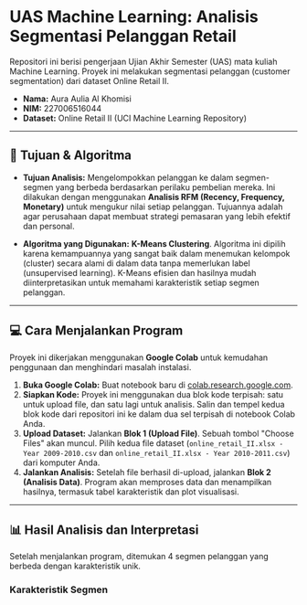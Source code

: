 # UAS Machine Learning: Analisis Segmentasi Pelanggan Retail

Repositori ini berisi pengerjaan Ujian Akhir Semester (UAS) mata kuliah Machine Learning. Proyek ini melakukan segmentasi pelanggan (customer segmentation) dari dataset Online Retail II.

-   **Nama:** Aura Aulia Al Khomisi
-   **NIM:** 227006516044
-   **Dataset:** Online Retail II (UCI Machine Learning Repository)

---

## 🎯 Tujuan & Algoritma

* **Tujuan Analisis:** Mengelompokkan pelanggan ke dalam segmen-segmen yang berbeda berdasarkan perilaku pembelian mereka. Ini dilakukan dengan menggunakan **Analisis RFM (Recency, Frequency, Monetary)** untuk mengukur nilai setiap pelanggan. Tujuannya adalah agar perusahaan dapat membuat strategi pemasaran yang lebih efektif dan personal.

* **Algoritma yang Digunakan:** **K-Means Clustering**. Algoritma ini dipilih karena kemampuannya yang sangat baik dalam menemukan kelompok (cluster) secara alami di dalam data tanpa memerlukan label (unsupervised learning). K-Means efisien dan hasilnya mudah diinterpretasikan untuk memahami karakteristik setiap segmen pelanggan.

---

## 💻 Cara Menjalankan Program

Proyek ini dikerjakan menggunakan **Google Colab** untuk kemudahan penggunaan dan menghindari masalah instalasi.

1.  **Buka Google Colab:** Buat notebook baru di [colab.research.google.com](https://colab.research.google.com/).
2.  **Siapkan Kode:** Proyek ini menggunakan dua blok kode terpisah: satu untuk upload file, dan satu lagi untuk analisis. Salin dan tempel kedua blok kode dari repositori ini ke dalam dua sel terpisah di notebook Colab Anda.
3.  **Upload Dataset:** Jalankan **Blok 1 (Upload File)**. Sebuah tombol "Choose Files" akan muncul. Pilih kedua file dataset (`online_retail_II.xlsx - Year 2009-2010.csv` dan `online_retail_II.xlsx - Year 2010-2011.csv`) dari komputer Anda.
4.  **Jalankan Analisis:** Setelah file berhasil di-upload, jalankan **Blok 2 (Analisis Data)**. Program akan memproses data dan menampilkan hasilnya, termasuk tabel karakteristik dan plot visualisasi.

---

## 📊 Hasil Analisis dan Interpretasi

Setelah menjalankan program, ditemukan 4 segmen pelanggan yang berbeda dengan karakteristik unik.

### Karakteristik Segmen
